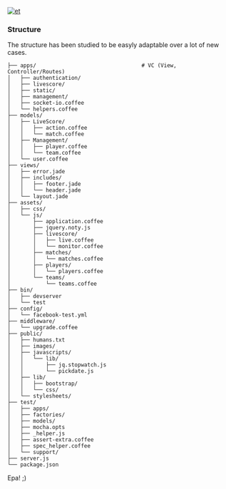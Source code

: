 [![et](https://github.com/esbanarango/LiveThrow/blob/master/Docs./lg.png?raw=true)](http://livethrow.herokuapp.com/)

### Structure

The structure has been studied to be easyly adaptable over a lot of new cases.

    ├── apps/                                 # VC (View, Controller/Routes)
    │   ├── authentication/
    │   ├── livescore/
    │   ├── static/
    │   ├── management/
    │   ├── socket-io.coffee
    │   └── helpers.coffee
    ├── models/
    │   ├── LiveScore/
    │   │   ├── action.coffee
    │   │   └── match.coffee
    │   ├── Management/
    │   │   ├── player.coffee
    │   │   └── team.coffee
    │   └── user.coffee
    ├── views/
    │   ├── error.jade
    │   ├── includes/
    │   │   ├── footer.jade
    │   │   └── header.jade
    │   └── layout.jade
    ├── assets/
    │   ├── css/
    │   └── js/
    │       ├── application.coffee
    │       ├── jquery.noty.js
    │       ├── livescore/
    │       │   ├── live.coffee
    │       │   └── monitor.coffee
    │       ├── matches/
    │       │   └── matches.coffee
    │       ├── players/
    │       │   └── players.coffee
    │       └── teams/
    │           └── teams.coffee
    ├── bin/
    │   ├── devserver
    │   └── test
    ├── config/
    │   └── facebook-test.yml
    ├── middleware/
    │   └── upgrade.coffee
    ├── public/
    │   ├── humans.txt
    │   ├── images/
    │   ├── javascripts/
    │   │   └── lib/
    │   │       ├── jq.stopwatch.js
    │   │       └── pickdate.js
    │   ├── lib/
    │   │   ├── bootstrap/
    │   │   └── css/
    │   └── stylesheets/
    ├── test/
    │   ├── apps/
    │   ├── factories/
    │   ├── models/
    │   ├── mocha.opts
    │   ├── _helper.js
    │   ├── assert-extra.coffee
    │   ├── spec_helper.coffee
    │   └── support/
    ├── server.js
    └── package.json

Epa! ;)
